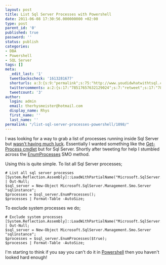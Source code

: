 ```yaml
---
layout: post
title: List Sql Server Processes with Powershell
date: 2011-06-08 17:30:56.000000000 +02:00
type: post
parent_id: '0'
published: true
password: ''
status: publish
categories:
- DBA
- Powershell
- SQL Server
tags: []
meta:
  _edit_last: '1'
  tweetbackscheck: '1613281677'
  shorturls: a:3:{s:9:"permalink";s:75:"http://www.youdidwhatwithtsql.com/list-sql-server-processes-powershell/1098";s:7:"tinyurl";s:26:"http://tinyurl.com/5w3dz7w";s:4:"isgd";s:19:"http://is.gd/KlI1ZD";}
  twittercomments: a:2:{s:17:"78517657632129024";s:7:"retweet";s:17:"78499744317587456";s:7:"retweet";}
  tweetcount: '3'
author:
  login: admin
  email: therhysmeister@hotmail.com
  display_name: Rhys
  first_name: ''
  last_name: ''
permalink: "/list-sql-server-processes-powershell/1098/"
---
```

I was looking for a way to grab a list of processes running inside Sql Server but [wasn't having much luck](https://twitter.com/#!/rhyscampbell/status/78493373249495040 "Help Twitter!"). Essentially I wanted something like the [Get-Process cmdlet](http://technet.microsoft.com/en-us/library/ee176855.aspx "Get-Process Powershell cmdlet") but for Sql Server. Shortly after tweeting for help I stumbled across the [EnumProcesses](http://msdn.microsoft.com/en-us/library/microsoft.sqlserver.management.smo.server.enumprocesses.aspx "EnumProcesses SMO Method") SMO method.

Using this is quite simple. To list all Sql Server processes;

```
# List all sql server processes
[System.Reflection.Assembly]::LoadWithPartialName("Microsoft.SqlServer.Smo") | Out-Null;
$sql_server = New-Object Microsoft.SqlServer.Management.Smo.Server "sqlinstance";
$processes = $sql_server.EnumProcesses();
$processes | Format-Table -AutoSize;
```

To exclude system processes we do;

```
# Exclude system processes
[System.Reflection.Assembly]::LoadWithPartialName("Microsoft.SqlServer.Smo") | Out-Null;
$sql_server = New-Object Microsoft.SqlServer.Management.Smo.Server "sqlinstance";
$processes = $sql_server.EnumProcesses($true);
$processes | Format-Table -AutoSize;
```

I'm starting to think if you say you can't do it in [Powershell](http://en.wikipedia.org/wiki/Windows_PowerShell "Windows Powershell") then you haven't looked hard enough!

